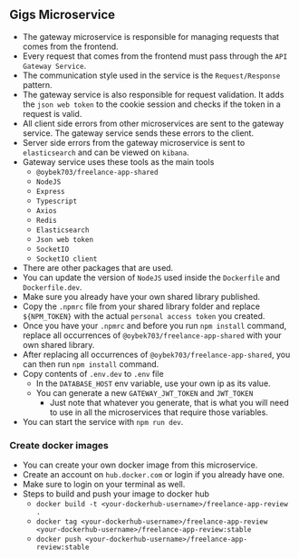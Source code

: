 ## Gigs Microservice
* The gateway microservice is responsible for managing requests that comes from the frontend.
* Every request that comes from the frontend must pass through the `API Gateway Service`.
* The communication style used in the service is the `Request/Response` pattern.
* The gateway service is also responsible for request validation. It adds the `json web token` to the cookie session and checks if the token in a request is valid.
* All client side errors from other microservices are sent to the gateway service. The gateway service sends these errors to the client.
* Server side errors from the gateway microservice is sent to `elasticsearch` and can be viewed on `kibana`.
* Gateway service uses these tools as the main tools
  * `@oybek703/freelance-app-shared`
  * `NodeJS`
  * `Express`
  * `Typescript`
  * `Axios`
  * `Redis`
  * `Elasticsearch`
  * `Json web token`
  * `SocketIO`
  * `SocketIO client`
* There are other packages that are used.
* You can update the version of `NodeJS` used inside the `Dockerfile` and `Dockerfile.dev`.
* Make sure you already have your own shared library published.
* Copy the `.npmrc` file from your shared library folder and replace `${NPM_TOKEN}` with the actual `personal access token` you created.
* Once you have your `.npmrc` and before you run `npm install` command, replace all occurrences of `@oybek703/freelance-app-shared` with your own shared library.
* After replacing all occurrences of `@oybek703/freelance-app-shared`, you can then run `npm install` command.
* Copy contents of `.env.dev` to `.env` file
  * In the `DATABASE_HOST` env variable, use your own ip as its value.
  * You can generate a new `GATEWAY_JWT_TOKEN` and `JWT_TOKEN`
    * Just note that whatever you generate, that is what you will need to use in all the microservices that require those variables.
* You can start the service with `npm run dev`.

### Create docker images
* You can create your own docker image from this microservice.
* Create an account on `hub.docker.com` or login if you already have one.
* Make sure to login on your terminal as well.
* Steps to build and push your image to docker hub
  * `docker build -t <your-dockerhub-username>/freelance-app-review .`
  * `docker tag <your-dockerhub-username>/freelance-app-review <your-dockerhub-username>/freelance-app-review:stable`
  * `docker push <your-dockerhub-username>/freelance-app-review:stable`
